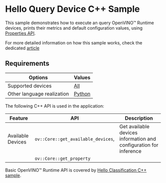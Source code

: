# Hello Query Device C++ Sample

This sample demonstrates how to execute an query OpenVINO™ Runtime devices, prints their metrics and default configuration values, using [Properties API](https://docs.openvino.ai/2023.2/openvino_docs_OV_UG_query_api.html).

For more detailed information on how this sample works, check the dedicated [article](https://docs.openvino.ai/2023.2/openvino_inference_engine_samples_hello_query_device_README.html)

## Requirements

| Options                       | Values                                                                                                                      |
| ------------------------------| ----------------------------------------------------------------------------------------------------------------------------|
| Supported devices             | [All](https://docs.openvino.ai/2023.2/openvino_docs_OV_UG_supported_plugins_Supported_Devices.html)                         |
| Other language realization    | [Python](https://docs.openvino.ai/2023.2/openvino_inference_engine_ie_bridges_python_sample_hello_query_device_README.html) |

The following C++ API is used in the application:

| Feature                  | API                                   | Description                                                       |
| -------------------------| --------------------------------------|-------------------------------------------------------------------|
| Available Devices        | ``ov::Core::get_available_devices``,  | Get available devices information and configuration for inference |
|                          | ``ov::Core::get_property``            |                                                                   |

Basic OpenVINO™ Runtime API is covered by [Hello Classification C++ sample](https://docs.openvino.ai/2023.2/openvino_inference_engine_samples_hello_classification_README.html).

